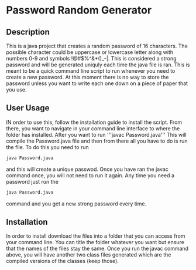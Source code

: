 # Password Random Generator

## Description
This is a java project that creates a random password of 16 characters. The possible character could be uppercase or lowercase letter along with numbers 0-9 and symbols !@#$%^&*()_-|. This is considered a strong password and will be generated uniquly each time the java file is ran. This is meant to be a quick command line script to run whenever you need to create a new password. At this moment there is no way to store the password unless you want to write each one down on a piece of paper that you use. 

## User Usage
IN order to use this, follow the installation guide to install the script. From there, you want to navigate in your command line interface to where the folder has installed. After you want to run '''javac Password.java''' This will compile the Password.java file and then from there all you have to do is run the file. To do this you need to run 

```bash 
java Password.java
```` 
and this will create a unique passwod. Once you have ran the javac command once, you will not need to run it again. Any time you need a password just run the 

```bash 
java Password.java
```
command and you get a new strong password every time. 
## Installation
In order to install download the files into a folder that you can access from your command line. You can title the folder whatever you want but ensure that the names of the files stay the same. Once you run the javac command above, you will have another two class files generated which are the compiled versions of the classes (keep those). 
